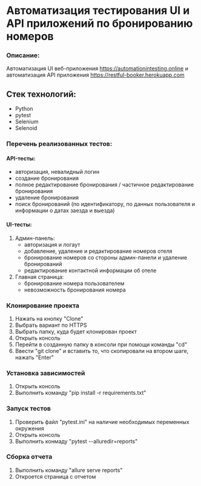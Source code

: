 # Автоматизация тестирования UI и API приложений по бронированию номеров

### **Описание**: 
Автоматизация UI веб-приложения https://automationintesting.online и автоматизация API приложения https://restful-booker.herokuapp.com 

## **Стек технологий:**
* Python
* pytest
* Selenium
* Selenoid

### Перечень реализованных тестов:
#### API-тесты:
* авторизация, невалидный логин
* создание бронирования
* полное редактирование бронирования / частичное редактирование бронирования
* удаление бронирования
* поиск бронирований (по идентификатору, по данных пользователя и информации о датах заезда и выезда)

#### UI-тесты:
1. Админ-панель:
   * авторизация и логаут
   * добавление, удаление и редактирование номеров отеля
   * бронирование номеров со стороны админ-панели и удаление бронирований
   * редактирование контактной информации об отеле
2. Главная страница:
   * бронирование номера пользователем
   * невозможность бронирования номера

### Клонирование проекта
1. Нажать на кнопку "Clone"
2. Выбрать вариант по HTTPS
3. Выбрать папку, куда будет клонирован проект
4. Открыть консоль
5. Перейти в созданную папку в консоли при помощи команды "cd"
6. Ввести "git clone" и вставить то, что скопировали на втором шаге, нажать "Enter"

### Установка зависимостей
1. Открыть консоль
2. Выполнить команду "pip install -r requirements.txt"

### Запуск тестов
1. Проверить файл "pytest.ini" на наличие необходимых переменных окружения
2. Открыть консоль 
3. Выполнить конмаду "pytest --alluredir=reports"

### Сборка отчета
1. Выполнить команду "allure serve reports"
2. Откроется страница с отчетом
